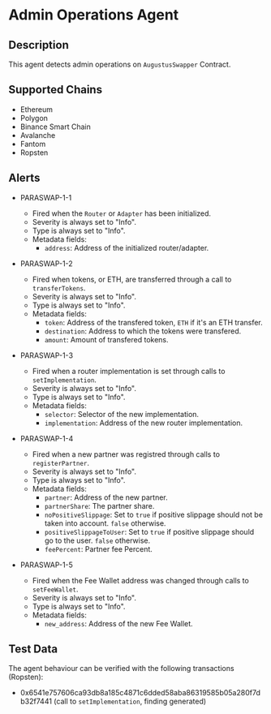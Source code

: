 # Admin Operations Agent

## Description

This agent detects admin operations on `AugustusSwapper` Contract.

## Supported Chains

- Ethereum
- Polygon
- Binance Smart Chain
- Avalanche
- Fantom
- Ropsten

## Alerts

- PARASWAP-1-1

  - Fired when the `Router` or `Adapter` has been initialized.
  - Severity is always set to "Info".
  - Type is always set to "Info".
  - Metadata fields:
    - `address`: Address of the initialized router/adapter.

- PARASWAP-1-2

  - Fired when tokens, or ETH, are transferred through a call to `transferTokens`.
  - Severity is always set to "Info".
  - Type is always set to "Info".
  - Metadata fields:
    - `token`: Address of the transfered token, `ETH` if it's an ETH transfer.
    - `destination`: Address to which the tokens were transfered.
    - `amount`: Amount of transfered tokens.

- PARASWAP-1-3

  - Fired when a router implementation is set through calls to `setImplementation`.
  - Severity is always set to "Info".
  - Type is always set to "Info".
  - Metadata fields:
    - `selector`: Selector of the new implementation.
    - `implementation`: Address of the new router implementation.

- PARASWAP-1-4

  - Fired when a new partner was registred through calls to `registerPartner`.
  - Severity is always set to "Info".
  - Type is always set to "Info".
  - Metadata fields:
    - `partner`: Address of the new partner.
    - `partnerShare`: The partner share.
    - `noPositiveSlippage`: Set to `true` if positive slippage should not be taken into account. `false` otherwise.
    - `positiveSlippageToUser`: Set to `true` if positive slippage should go to the user. `false` otherwise.
    - `feePercent`: Partner fee Percent.

- PARASWAP-1-5

  - Fired when the Fee Wallet address was changed through calls to `setFeeWallet`.
  - Severity is always set to "Info".
  - Type is always set to "Info".
  - Metadata fields:
    - `new_address`: Address of the new Fee Wallet.

## Test Data

The agent behaviour can be verified with the following transactions (Ropsten):

- 0x6541e757606ca93db8a185c4871c6dded58aba86319585b05a280f7db32f7441 (call to `setImplementation`, finding generated)
